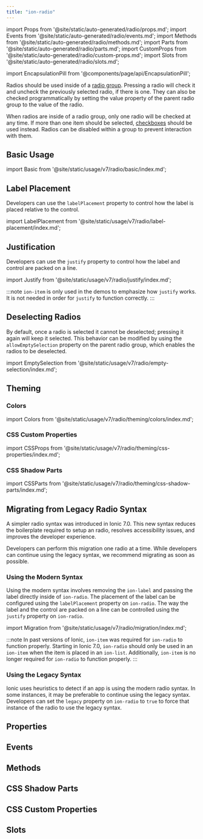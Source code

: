 ```yaml
---
title: "ion-radio"
---
```

import Props from '@site/static/auto-generated/radio/props.md';
import Events from '@site/static/auto-generated/radio/events.md';
import Methods from '@site/static/auto-generated/radio/methods.md';
import Parts from '@site/static/auto-generated/radio/parts.md';
import CustomProps from '@site/static/auto-generated/radio/custom-props.md';
import Slots from '@site/static/auto-generated/radio/slots.md';

<head>
  <title>ion-radio Component: Radio Property for iOS and Android</title>
  <meta name="description" content="Radio components should be used inside of ion-radio-groups on iOS and Android devices. Read to learn more about radio property usage and installation." />
</head>

import EncapsulationPill from '@components/page/api/EncapsulationPill';

<EncapsulationPill type="shadow" />


Radios should be used inside of a [radio group](./radio-group). Pressing a radio will check it and uncheck the previously selected radio, if there is one. They can also be checked programmatically by setting the value property of the parent radio group to the value of the radio.

When radios are inside of a radio group, only one radio will be checked at any time. If more than one item should be selected, [checkboxes](./checkbox) should be used instead. Radios can be disabled within a group to prevent interaction with them.

## Basic Usage

import Basic from '@site/static/usage/v7/radio/basic/index.md';

<Basic />

## Label Placement

Developers can use the `labelPlacement` property to control how the label is placed relative to the control.

import LabelPlacement from '@site/static/usage/v7/radio/label-placement/index.md';

<LabelPlacement />

## Justification

Developers can use the `justify` property to control how the label and control are packed on a line.

import Justify from '@site/static/usage/v7/radio/justify/index.md';

<Justify />


:::note
`ion-item` is only used in the demos to emphasize how `justify` works. It is not needed in order for `justify` to function correctly.
:::

## Deselecting Radios

By default, once a radio is selected it cannot be deselected; pressing it again will keep it selected. This behavior can be modified by using the `allowEmptySelection` property on the parent radio group, which enables the radios to be deselected.

import EmptySelection from '@site/static/usage/v7/radio/empty-selection/index.md';

<EmptySelection />


## Theming

### Colors

import Colors from '@site/static/usage/v7/radio/theming/colors/index.md';

<Colors />

### CSS Custom Properties

import CSSProps from '@site/static/usage/v7/radio/theming/css-properties/index.md';

<CSSProps />

### CSS Shadow Parts

import CSSParts from '@site/static/usage/v7/radio/theming/css-shadow-parts/index.md';

<CSSParts />

## Migrating from Legacy Radio Syntax

A simpler radio syntax was introduced in Ionic 7.0. This new syntax reduces the boilerplate required to setup an radio, resolves accessibility issues, and improves the developer experience.

Developers can perform this migration one radio at a time. While developers can continue using the legacy syntax, we recommend migrating as soon as possible.

### Using the Modern Syntax

Using the modern syntax involves removing the `ion-label` and passing the label directly inside of `ion-radio`. The placement of the label can be configured using the `labelPlacement` property on `ion-radio`. The way the label and the control are packed on a line can be controlled using the `justify` property on `ion-radio`.

import Migration from '@site/static/usage/v7/radio/migration/index.md';

<Migration />
  

:::note
In past versions of Ionic, `ion-item` was required for `ion-radio` to function properly. Starting in Ionic 7.0, `ion-radio` should only be used in an `ion-item` when the item is placed in an `ion-list`. Additionally, `ion-item` is no longer required for `ion-radio` to function properly.
:::

### Using the Legacy Syntax

Ionic uses heuristics to detect if an app is using the modern radio syntax. In some instances, it may be preferable to continue using the legacy syntax. Developers can set the `legacy` property on `ion-radio` to `true` to force that instance of the radio to use the legacy syntax.



## Properties
<Props />

## Events
<Events />

## Methods
<Methods />

## CSS Shadow Parts
<Parts />

## CSS Custom Properties
<CustomProps />

## Slots
<Slots />
